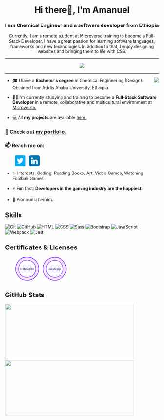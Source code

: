 <h1 align="center"> Hi there👋, I'm Amanuel</h1>
<h3 align="center">I am Chemical Engineer and a software developer from Ethiopia</h3>

<p align="center">Currently, I am a remote student at Microverse training to become a Full-Stack Developer. I have a great passion for learning software languages, frameworks and new technologies. In addition to that, I enjoy designing websites and bringing them to life with CSS.</p>

---

<div align="center">
  <! -- <img src="https://badges.pufler.dev/visits/The-Normal-One1/The-Normal-One1?color=3f37c9">
  <img src="https://komarev.com/ghpvc/?username=amanuelbelete95&color=3f37c9">
  <!-- <a href = "https://commits.top/ethiopia_public.html" target="_blank">
		<img src="https://ennsz4wdh58yl60.m.pipedream.net" alt="Ermiyas" target="_blank"/>
	</a> -->
</div>

---

<img align="right" src="https://media.giphy.com/media/f3iwJFOVOwuy7K6FFw/giphy.gif">

- 🎓 I have a **Bachelor's degree** in Chemical Engineering (Design). Obtained from Addis Ababa University, Ethiopia.

- 👩‍💻 I’m currently studying and training to become a **Full-Stack Software Developer** in a remote, collaborative and multicultural environment at [Microverse.](https://github.com/microverseinc)

<!-- - 🌱 I’m currently working on side projects. -->

- 💻 All **my projects** are available [here.](https://github.com/amanuelbelete95?tab=repositories)

### 🚀 Check out [my portfolio.](https://amanuelbelete95.github.io/Portfolio/)

### 📫 Reach me on:

<p align="left">
&nbsp; &nbsp; &nbsp; &nbsp; 
<a href="https://twitter.com/AmanuelBelete11" target="_blank"><img align="center" src="./images/twitter.png" alt="twitter" width="35" /></a> &nbsp;
<a href="https://www.linkedin.com/in/amanuel-belete-292994194/" target="_blank"><img align="center" src="./images/linkedin.png" alt="linkedin" width="35" /></a> &nbsp;


- ✨ Interests: Coding, Reading Books, Art, Video Games, Watching Football Games.

- ⚡ Fun fact: **Developers in the gaming industry are the happiest**.

- 👩 Pronouns: he/him.

<h2 align="left">Skills</h2>
<p align="left">
<div>
	<img height="50" src="https://user-images.githubusercontent.com/25181517/117364277-fc4eb280-aebd-11eb-8769-a3583c6a2037.png" alt="Git" title="Git" />
	<img height="50" src="https://user-images.githubusercontent.com/25181517/117364276-fc4eb280-aebd-11eb-92ba-8a6ef74b7313.png" alt="GitHub" title="GitHub" />
	<img height="50" src="https://user-images.githubusercontent.com/25181517/117447535-f00a3a00-af3d-11eb-89bf-45aaf56dbaf1.png" alt="HTML" title="HTML" />
	<img height="50" src="https://user-images.githubusercontent.com/25181517/117447663-0fa16280-af3e-11eb-8677-bcf8e4f8e298.png" alt="CSS" title="CSS" />
	<img height="50" src="https://github.com/get-icon/geticon/raw/master/icons/sass.svg" alt="Sass" title="Sass" />
	<img height="50" src="https://user-images.githubusercontent.com/25181517/121402101-c89df700-c959-11eb-8b4a-bbadf9e84b30.png" alt="Bootstrap" title="Bootstrap" />
	<img height="50" src="https://user-images.githubusercontent.com/25181517/117447155-6a868a00-af3d-11eb-9cfe-245df15c9f3f.png" alt="JavaScript" title="JavaScript" />
    <img height="50" src="https://github.com/get-icon/geticon/raw/master/icons/webpack.svg" alt="Webpack" title="Webpack" />
	<img height="50" src="https://github.com/get-icon/geticon/raw/master/icons/jest.svg" alt="Jest" title="Jest" />
	<!-- <img height="50" src="https://user-images.githubusercontent.com/25181517/121302453-01a67f00-c8fa-11eb-8c86-2ee00734c9a8.png" alt="Postman" title="Postman" />
	<img height="50" src="https://github.com/get-icon/geticon/raw/master/icons/react.svg" alt="React" title="React" />
	<img height="50" src="https://github.com/get-icon/geticon/raw/master/icons/redux.svg" alt="Redux" title="Redux" />
	<img height="50" src="https://github.com/get-icon/geticon/raw/master/icons/webpack.svg" alt="Webpack" title="Webpack" />
	<img height="50" src="https://user-images.githubusercontent.com/25181517/117208736-bdedc080-adf5-11eb-912f-61c7d43705f6.png" alt="Oracle" title="Oracle" />
	<img height="50" src="https://github.com/get-icon/geticon/raw/master/icons/mysql.svg" alt="MySQL" title="MySQL" />
	<img height="50" src="https://github.com/get-icon/geticon/raw/master/icons/firebase.svg" alt="Firebase" title="Firebase" />
	<img height="50" src="https://github.com/get-icon/geticon/raw/master/icons/postgresql.svg" alt="Postgresql" title="Postgresql" /> -->
</div>
</p>

<h2 align="left">Certificates & Licenses</h2>
<p align="left">
  &nbsp; &nbsp; &nbsp; &nbsp; <a href="https://www.credential.net/892a9ae4-094e-400f-8980-96ad05859359" target="blank"><img src="./images/html-css-badge.png" width="80"></a> &nbsp;
  <a href="https://www.credential.net/09805626-f896-492d-9733-aa31e87bfd3d#gs.qzp69x" target="blank"><img src="./images/js-badge.png" width="80"></a> &nbsp;
<!--<a href="https://www.credential.net/acfff22f-8454-49f9-94cc-412a45474831#gs.6nv43p" target="blank"><img src="./images/react-badge.png" width="80"></a> &nbsp; <a href="https://www.credential.net/e5eb4ffb-dd1c-4e11-806e-4471b975eb3e#gs.8ndmnv" target="blank"><img src="./images/ruby-badge.png" width="80"></a> &nbsp; <a href="https://www.credential.net/523addae-8430-4be1-b42b-e96bddd8f3cd#gs.do1qdt" target="blank"><img src="./images/ror-badge.png" width="80"></a> &nbsp; <a href="https://www.credential.net/ead19171-5e17-4ca0-b87a-44e502f92274#gs.f8u1wp" target="blank"><img src="./images/web-dev-badge.png" width="80"></a> -->
</p>

<h2 align ="left">GitHub Stats</h2>
<div>
  <img height="180" width="420" src="https://github-readme-stats-eight-theta.vercel.app/api?username=amanuelbelete95&show_icons=true&theme=nightowl&count_private=true"/>
  <img height="180" width="420" src="https://github-readme-stats.vercel.app/api/top-langs/?username=amanuelbelete95&show_icons=true&theme=nightowl&layout=compact"/>
</div>

<!-- <h2>Weekly Coding Stats</h2> -->

<!-- [![Ermiyas' wakatime stats](https://github-readme-stats.vercel.app/api/wakatime?username=The-Normal-One1&theme=nightowl&v=2)](https://github.com/anuraghazra/github-readme-stats) -->

